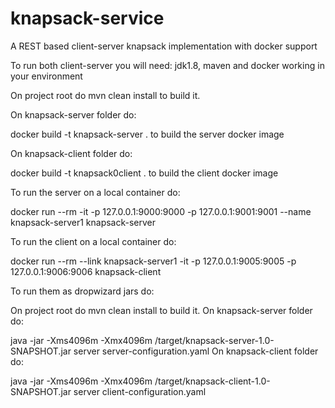 # knapsack-service
A REST based client-server knapsack implementation with docker support

To run both client-server you will need: jdk1.8, maven and docker working in your environment

On project root do mvn clean install to build it.

On knapsack-server folder do: 

docker build -t knapsack-server . to build the server docker image

On knapsack-client folder do: 

docker build -t knapsack0client . to build the client docker image

To run the server on a local container do: 

docker run --rm -it -p 127.0.0.1:9000:9000 -p 127.0.0.1:9001:9001 --name knapsack-server1 knapsack-server

To run the client on a local container do:

docker run --rm --link knapsack-server1  -it -p 127.0.0.1:9005:9005 -p 127.0.0.1:9006:9006 knapsack-client

To run them as dropwizard jars do:

On project root do mvn clean install to build it.
On knapsack-server folder do: 

java -jar -Xms4096m -Xmx4096m /target/knapsack-server-1.0-SNAPSHOT.jar server server-configuration.yaml
On knapsack-client folder do: 

java -jar -Xms4096m -Xmx4096m /target/knapsack-client-1.0-SNAPSHOT.jar server client-configuration.yaml

